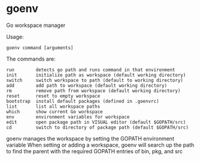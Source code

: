 goenv
=====

Go workspace manager

Usage:

	goenv command [arguments]

The commands are:

	run        detects go path and runs command in that environment
	init       initialize path as workspace (default working directory)
	switch     switch workspace to path (default to working directory)
	add        add path to workspace (default working directory)
	rm         remove path from workspace (default working directory)
	reset      reset to empty workspace
	bootstrap  install default packages (defined in .goenvrc)
	list       list all workspace paths
	which      show current Go workspace
	env        environment variables for workspace
	edit       open package path in VISUAL editor (default $GOPATH/src)
	cd         switch to directory of package path (default $GOPATH/src)

goenv manages the workspace by setting the GOPATH environment variable
When setting or adding a workspace, goenv will search up the path
to find the parent with the required GOPATH entries of bin, pkg, and src
